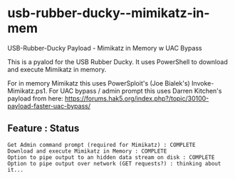 # usb-rubber-ducky--mimikatz-in-mem
USB-Rubber-Ducky Payload - Mimikatz in Memory w UAC Bypass

This is a pyalod for the USB Rubber Ducky. It uses PowerShell to download and execute Mimikatz in memory.

For in memory Mimikatz this uses PowerSploit's (Joe Bialek's) Invoke-Mimikatz.ps1. For UAC bypass / admin prompt this uses Darren Kitchen's payload from here: https://forums.hak5.org/index.php?/topic/30100-payload-faster-uac-bypass/

Feature : Status
------
    Get Admin command prompt (required for Mimikatz) : COMPLETE
    Download and execute Mimikatz in Memory : COMPLETE
    Option to pipe output to an hidden data stream on disk : COMPLETE
    Option to pipe output over network (GET requests?) : thinking about it...